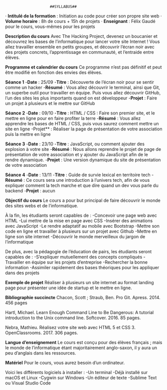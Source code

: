                         ##SYLLABUS##


· **Intitulé de la formation** : Initiation au code pour créer son propre site web
· **Volume horaire** : 8h de cours + 15h de projets
· **Enseignant** : Félix Gaudé pour le cours, vous-mêmes pour les projets

**Description du cours**
Avec The Hacking Project, devenez un boucanier et découvrez les bases de l’informatique pour lancer votre site Internet !
Vous allez travailler ensemble en petits groupes, et découvrir l’écran noir avec des projets concrets, l’apprentissage en communauté, et l’entraide entre élèves.

**Programme et calendrier du cours**
Ce programme n’est pas définitif et peut être modifié en fonction des envies des élèves.

**Séance 1**
-**Date** : 25/09
-**Titre** : Découverte de l’écran noir pour se sentir comme un hacker
-**Résumé** : Vous allez découvrir le terminal, ainsi que Git, un superbe outil pour travailler en équipe. Puis vous allez découvrir GitHub, l’un des sites les plus importants quand on est développeur
-**Projet** : Faire un projet à plusieurs et le mettre sur GitHub

**Séance 2**
-**Date** : 09/10
-**Titre** : HTML / CSS : Faire son premier site, et le mettre en ligne pour en faire profiter la terre
-**Résumé** : Vous allez apprendre les bases de HTML / CSS, puis vous saurez comment mettre un site en ligne
-Projet** : Réaliser la page de présentation de votre association puis la mettre en ligne

**Séance 3**
-**Date** : 23/10
-**Titre** : JavaScript, ou comment ajouter des explosion à votre site
-**Résumé** : Nous allons reprendre le projet de page de présentation de votre association et y ajouter du JavaScript afin de le rendre dynamique.
-**Projet** : Une version dynamique du site de présentation de votre association


**Séance 4**
-**Date** : 13/11
-**Titre** : Guide de survie lexical en territoire tech
-**Résumé** : Ce cours sera une introduction à l’univers tech, afin de vous expliquer comment la tech marche et que dire quand un dev vous parle du backend
-**Projet** : aucun


**Objectif du cours**
Le cours a pour but principal de faire découvrir le monde des sites webs et de l’informatique. 

À la fin, les étudiants seront capables de : 
-Concevoir une page web avec HTML
-Lui mettre de la mise en page avec CSS
-Insérer des animations avec JavaScript
-Le rendre adaptatif au mobile avec Bootstrap
-Mettre son code en ligne et travailler à plusieurs sur un projet avec Github
-Mettre en ligne son site internet
-Découvrir le monde merveilleux du jargon de l’informatique

De plus, avec la pédagogie de l’éducation de pairs, les étudiants seront capables de :
-S’expliquer mutuellement des concepts compliqués
-Travailler en équipe sur les projets d’entreprise
-Rechercher la bonne information
-Assimiler rapidement des bases théoriques pour les appliquer dans des projets


**Exemple de projet**
Réaliser à plusieurs un site internet au format landing page pour présenter une idée de startup et le mettre en ligne.


**Bibliographie succincte**
Chacon, Scott ; Straub, Ben. Pro Git. Apress. 2014. 456 pages

Hartl, Michael. Learn Enough Command Line to Be Dangerous: A tutorial introduction to the Unix command line. Softcover. 2016. 85 pages.

Nebra, Mathieu. Réalisez votre site web avec HTML 5 et CSS 3. OpenClassrooms. 2017. 306 pages.


**Langue d’enseignement**
Le cours est conçu pour des élèves français ; mais le monde de l’informatique étant majoritairement anglo-saxon, il y aura un peu d’anglais dans les ressources.

**Matériel**
Pour le cours, vous aurez besoin d’un ordinateur.

Voici les différents logiciels à installer :
-Un terminal
        -Déjà installé sur macOS et Linux
        -Cygwin sur Windows
-Un éditeur de texte
        -Sublime Text ou Visual Studio Code

